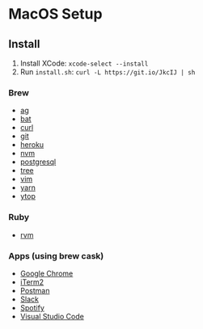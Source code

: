 # MacOS Setup

## Install

1. Install XCode: `xcode-select --install`
2. Run `install.sh`: `curl -L https://git.io/JkcIJ | sh`

### Brew

- [ag](https://github.com/ggreer/the_silver_searcher)
- [bat](https://github.com/sharkdp/bat)
- [curl](https://curl.se/)
- [git](https://git-scm.com/)
- [heroku](https://devcenter.heroku.com/articles/heroku-cli)
- [nvm](https://github.com/nvm-sh/nvm)
- [postgresql](https://www.postgresql.org/)
- [tree](http://mama.indstate.edu/users/ice/tree/)
- [vim](https://www.vim.org/)
- [yarn](https://yarnpkg.com/)
- [ytop](https://github.com/cjbassi/ytop)

### Ruby

- [rvm](https://rvm.io/)

### Apps (using brew cask)

- [Google Chrome](https://www.google.com/chrome/)
- [iTerm2](https://www.iterm2.com/)
- [Postman](https://www.postman.com/)
- [Slack](https://slack.com/)
- [Spotify](https://www.spotify.com/)
- [Visual Studio Code](https://code.visualstudio.com/)
